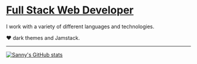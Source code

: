 # [Full Stack Web Developer](https://sanny.io)

I work with a variety of different languages and technologies.

♥ dark themes and Jamstack.

---

[![Sanny's GitHub stats](https://github-readme-stats.vercel.app/api?username=sanny-io&theme=algolia)](#)
